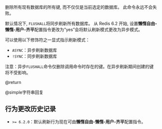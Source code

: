删除所有现有数据库的所有键, 而不仅仅是当前选定的数据库。
此命令永远不会失败。

默认情况下, `FLUSHALL`将同步刷新所有数据库。
从 Redis 6.2 开始, 设置**懒惰自由-懒惰-用户-齐平**配置指令更改为“yes”会将默认刷新模式更改为异步模式。

可以使用以下修饰符之一显式指示刷新模式：

*   `ASYNC`：异步刷新数据库
*   `!SYNC`：同步刷新数据库

注意：异步`FLUSHALL`命令仅删除调用命令时存在的键。在异步刷新期间创建的键将不受影响。

@return

@simple字符串回复

## 行为更改历史记录

*   `>= 6.2.0`：默认刷新行为现在可由**懒惰自由-懒惰-用户-齐平**配置指令。
